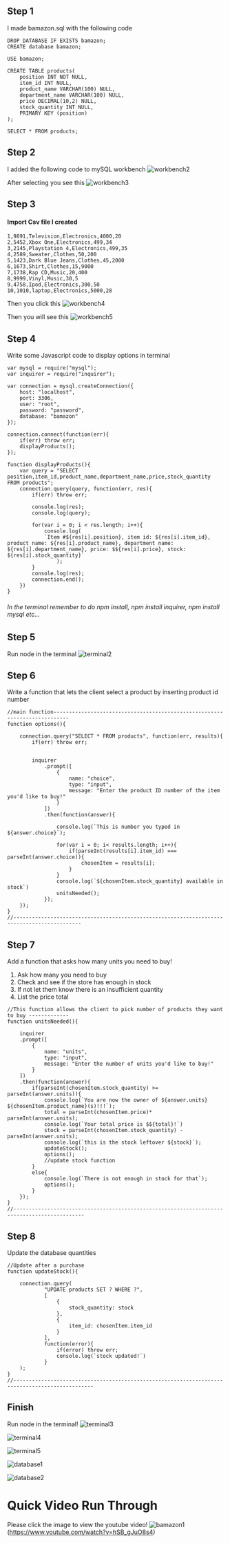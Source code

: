 ## Step 1

I made bamazon.sql with the following code 
```
DROP DATABASE IF EXISTS bamazon;
CREATE database bamazon;

USE bamazon;

CREATE TABLE products(
	position INT NOT NULL,
	item_id INT NULL,
	product_name VARCHAR(100) NULL,
	department_name VARCHAR(100) NULL,
	price DECIMAL(10,2) NULL,
	stock_quantity INT NULL,
	PRIMARY KEY (position)
);

SELECT * FROM products;
```

## Step 2

I added the following code to mySQL workbench
![workbench2](/images/workbench2.png)

After selecting you see this
![workbench3](/images/workbench3.png)

## Step 3
#### Import Csv file I created
```
1,9891,Television,Electronics,4000,20
2,5452,Xbox One,Electronics,499,34
3,2145,Playstation 4,Electronics,499,35
4,2589,Sweater,Clothes,50,200
5,1423,Dark Blue Jeans,Clothes,45,2000
6,1673,Shirt,Clothes,15,9000
7,1738,Rap CD,Music,20,400
8,9999,Vinyl,Music,30,5
9,4758,Ipod,Electronics,300,50
10,1010,laptop,Electronics,5000,28
```

Then you click this
![workbench4](/images/workbench4.png)

Then you will see this
![workbench5](/images/workbench5.png)

## Step 4

Write some Javascript code to display options in terminal
```
var mysql = require("mysql");
var inquirer = require("inquirer");

var connection = mysql.createConnection({
	host: "localhost",
	port: 3306,
	user: "root",
	password: "password",
	database: "bamazon"
});

connection.connect(function(err){
	if(err) throw err;
	displayProducts();
});

function displayProducts(){
	var query = "SELECT position,item_id,product_name,department_name,price,stock_quantity FROM products";
	connection.query(query, function(err, res){
		if(err) throw err;

		console.log(res);
		console.log(query);

		for(var i = 0; i < res.length; i++){
			console.log(
			`Item #${res[i].position}, item id: ${res[i].item_id}, product name: ${res[i].product_name}, department name: ${res[i].department_name}, price: $${res[i].price}, stock: ${res[i].stock_quantity}`	
				);
		}
		console.log(res);
		connection.end();
	})
}
```

###### In the terminal remember to do npm install, npm install inquirer, npm install mysql etc...

## Step 5 
Run node in the terminal 
![terminal2](/images/terminal2.png)

## Step 6

Write a function that lets the client select a product by inserting product id number
```
//main function---------------------------------------------------------------------------
function options(){

	connection.query("SELECT * FROM products", function(err, results){
		if(err) throw err;
	

		inquirer
			.prompt([
				{
					name: "choice",
					type: "input",
					message: "Enter the product ID number of the item you'd like to buy!"
				}
			])
			.then(function(answer){

				console.log(`This is number you typed in ${answer.choice}`);

				for(var i = 0; i< results.length; i++){
					if(parseInt(results[i].item_id) === parseInt(answer.choice)){
						chosenItem = results[i];
					}	
				}
				console.log(`${chosenItem.stock_quantity} available in stock`)
				unitsNeeded();
			});
	});		
}
//--------------------------------------------------------------------------------------------
```

## Step 7 

Add a function that asks how many units you need to buy!
1. Ask how many you need to buy
2. Check and see if the store has enough in stock
3. If not let them know there is an insufficient quantity 
4. List the price total

```
//This function allows the client to pick number of products they want to buy -------------
function unitsNeeded(){

	inquirer
	.prompt([
		{
			name: "units",
			type: "input",
			message: "Enter the number of units you'd like to buy!"
		}
	])
	.then(function(answer){
		if(parseInt(chosenItem.stock_quantity) >= parseInt(answer.units)){
			console.log(`You are now the owner of ${answer.units} ${chosenItem.product_name}(s)!!!`);
			total = parseInt(chosenItem.price)* parseInt(answer.units);
			console.log(`Your total price is $${total}!`)
			stock = parseInt(chosenItem.stock_quantity) - parseInt(answer.units); 
			console.log(`this is the stock leftover ${stock}`);
			updateStock();
			options();
			//update stock function
		}
		else{
			console.log(`There is not enough in stock for that`);
			options();
		}
	});
}
//---------------------------------------------------------------------------------------------
```

## Step 8 

Update the database quantities
```
//Update after a purchase
function updateStock(){

	connection.query(
			"UPDATE products SET ? WHERE ?",
			[
				{
					stock_quantity: stock
				},
				{
					item_id: chosenItem.item_id
				}
			],
			function(error){
				if(error) throw err;
				console.log(`stock updated!`)
			}
	);
}
//------------------------------------------------------------------------------------------------
```

## Finish

Run node in the terminal!
![terminal3](/images/terminal3.png)

![terminal4](/images/terminal4.png)

![terminal5](/images/terminal5.png)

![database1](/images/database1.png)

![database2](/images/database2.png)

# Quick Video Run Through

Please click the image to view the youtube video!
![bamazon1](/images/bamazon1.png)(https://www.youtube.com/watch?v=hSB_gJuO8s4)

